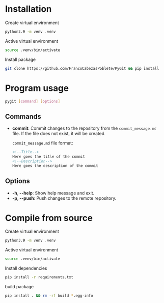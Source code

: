 # Installation
Create virtual environment
```bash
python3.9 -m venv .venv
```

Active virtual environment
```bash
source .venv/bin/activate
```

Install package
```bash
git clone https://github.com/FrancoCabezasPoblete/PyGit && pip install ./PyGit && rm -rf PyGit
```

# Program usage
```bash
pygit [command] [options]
```

## Commands
- **commit**: Commit changes to the repository from the `commit_message.md` file. If the file does not exist, it will be created.

    `commit_message.md` file format:
    ```markdown
    <!--Title-->
    Here goes the title of the commit
    <!--Description-->
    Here goes the description of the commit
    ```

## Options
- **-h, --help**: Show help message and exit.
- **-p, --push**: Push changes to the remote repository.

# Compile from source
Create virtual environment
```bash
python3.9 -m venv .venv
```

Active virtual environment
```bash
source .venv/bin/activate
```

Install dependencies
```bash
pip install -r requirements.txt
```

build package
```bash
pip install . && rm -rf build *.egg-info
```

